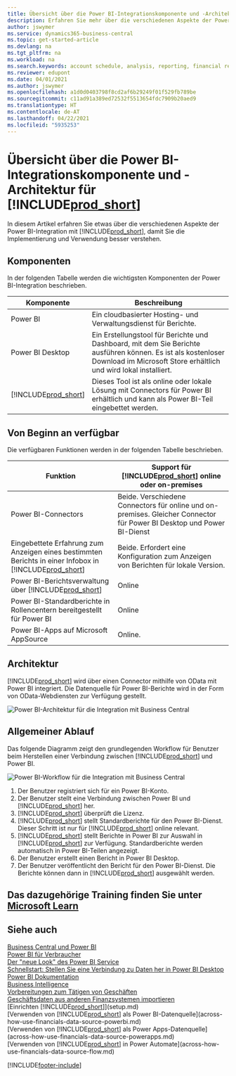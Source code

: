 ```yaml
---
title: Übersicht über die Power BI-Integrationskomponente und -Architektur für Business Central | Microsoft Docs
description: Erfahren Sie mehr über die verschiedenen Aspekte der Power BI Integration mit Business Central.
author: jswymer
ms.service: dynamics365-business-central
ms.topic: get-started-article
ms.devlang: na
ms.tgt_pltfrm: na
ms.workload: na
ms.search.keywords: account schedule, analysis, reporting, financial report, business intelligence, KPI
ms.reviewer: edupont
ms.date: 04/01/2021
ms.author: jswymer
ms.openlocfilehash: a1d0d0403798f8cd2af6b29249f01f529fb789be
ms.sourcegitcommit: c11ad91a389ed72532f5513654fdc7909b20aed9
ms.translationtype: HT
ms.contentlocale: de-AT
ms.lasthandoff: 04/22/2021
ms.locfileid: "5935253"
---
```

# <a name="power-bi-integration-component-and-architecture-overview-for-prod_short"></a>Übersicht über die Power BI-Integrationskomponente und -Architektur für [!INCLUDE[prod_short](includes/prod_short.md)]

In diesem Artikel erfahren Sie etwas über die verschiedenen Aspekte der Power BI-Integration mit [!INCLUDE[prod_short](includes/prod_short.md)], damit Sie die Implementierung und Verwendung besser verstehen.

## <a name="components"></a>Komponenten

In der folgenden Tabelle werden die wichtigsten Komponenten der Power BI-Integration beschrieben.

|Komponente|Beschreibung|
|---------|-----------|
|Power BI|Ein cloudbasierter Hosting- und Verwaltungsdienst für Berichte.|
|Power BI Desktop|Ein Erstellungstool für Berichte und Dashboard, mit dem Sie Berichte ausführen können. Es ist als kostenloser Download im Microsoft Store erhältlich und wird lokal installiert.|
|[!INCLUDE[prod_short](includes/prod_short.md)]|Dieses Tool ist als online oder lokale Lösung mit Connectors für Power BI erhältlich und kann als Power BI-Teil eingebettet werden.|

## <a name="whats-available-from-the-start"></a>Von Beginn an verfügbar

Die verfügbaren Funktionen werden in der folgenden Tabelle beschrieben.

|Funktion|Support für [!INCLUDE[prod_short](includes/prod_short.md)] online oder on-premises|
|-------|---------------------|
|Power BI-Connectors|Beide. Verschiedene Connectors für online und on-premises. Gleicher Connector für Power BI Desktop und Power BI-Dienst |
|Eingebettete Erfahrung zum Anzeigen eines bestimmten Berichts in einer Infobox in [!INCLUDE[prod_short](includes/prod_short.md)]|Beide. Erfordert eine Konfiguration zum Anzeigen von Berichten für lokale Version.|
|Power BI-Berichtsverwaltung über [!INCLUDE[prod_short](includes/prod_short.md)]|Online|
|Power BI-Standardberichte in Rollencentern bereitgestellt für Power BI|Online|
|Power BI-Apps auf Microsoft AppSource|Online.|

## <a name="architecture"></a>Architektur

[!INCLUDE[prod_short](includes/prod_short.md)] wird über einen Connector mithilfe von OData mit Power BI integriert. Die Datenquelle für Power BI-Berichte wird in der Form von OData-Webdiensten zur Verfügung gestellt.

![Power BI-Architektur für die Integration mit Business Central](./media/power-bi-architecture.png)

## <a name="general-flow"></a>Allgemeiner Ablauf

Das folgende Diagramm zeigt den grundlegenden Workflow für Benutzer beim Herstellen einer Verbindung zwischen [!INCLUDE[prod_short](includes/prod_short.md)] und Power BI.

![Power BI-Workflow für die Integration mit Business Central](./media/power-bi-flow.png)

1. Der Benutzer registriert sich für ein Power BI-Konto.
2. Der Benutzer stellt eine Verbindung zwischen Power BI und [!INCLUDE[prod_short](includes/prod_short.md)] her.
3. [!INCLUDE[prod_short](includes/prod_short.md)] überprüft die Lizenz.
4. [!INCLUDE[prod_short](includes/prod_short.md)] stellt Standardberichte für den Power BI-Dienst. Dieser Schritt ist nur für [!INCLUDE[prod_short](includes/prod_short.md)] online relevant.
5. [!INCLUDE[prod_short](includes/prod_short.md)] stellt Berichte in Power BI zur Auswahl in [!INCLUDE[prod_short](includes/prod_short.md)] zur Verfügung. Standardberichte werden automatisch in Power BI-Teilen angezeigt.
6. Der Benutzer erstellt einen Bericht in Power BI Desktop.
7. Der Benutzer veröffentlicht den Bericht für den Power BI-Dienst. Die Berichte können dann in [!INCLUDE[prod_short](includes/prod_short.md)] ausgewählt werden.

## <a name="see-related-training-at-microsoft-learn"></a>Das dazugehörige Training finden Sie unter [Microsoft Learn](/learn/modules/configure-powerbi-excel-dynamics-365-business-central/index)

## <a name="see-also"></a>Siehe auch

[Business Central und Power BI](admin-powerbi.md)  
[Power BI für Verbraucher](/power-bi/consumer/end-user-consumer)  
[Der "neue Look" des Power BI Service](/power-bi/service-new-look)  
[Schnellstart: Stellen Sie eine Verbindung zu Daten her in Power BI Desktop](/power-bi/desktop-quickstart-connect-to-data)  
[Power BI Dokumentation](/power-bi/)  
[Business Intelligence](bi.md)  
[Vorbereitungen zum Tätigen von Geschäften](ui-get-ready-business.md)  
[Geschäftsdaten aus anderen Finanzsystemen importieren](across-import-data-configuration-packages.md)  
[Einrichten [!INCLUDE[prod_short](includes/prod_short.md)]](setup.md)  
[Verwenden von [!INCLUDE[prod_short](includes/prod_short.md)] als Power BI-Datenquelle](across-how-use-financials-data-source-powerbi.md)  
[Verwenden von [!INCLUDE[prod_short](includes/prod_short.md)] als Power Apps-Datenquelle](across-how-use-financials-data-source-powerapps.md)  
[Verwenden von [!INCLUDE[prod_short](includes/prod_short.md)] in Power Automate](across-how-use-financials-data-source-flow.md)  


[!INCLUDE[footer-include](includes/footer-banner.md)]